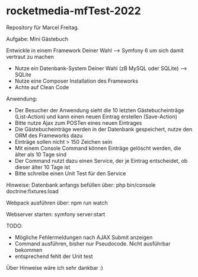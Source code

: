 # rocketmedia-mfTest-2022

Repository für Marcel Freitag.

Aufgabe: Mini Gästebuch

Entwickle in einem Framework Deiner Wahl --> Symfony 6 um sich damit vertraut zu machen
- Nutze ein Datenbank-System Deiner Wahl (zB MySQL oder SQLite) --> SQLite
- Nutze eine Composer Installation des Frameworks
- Achte auf Clean Code

Anwendung:

- Der Besucher der Anwendung sieht die 10 letzten Gästebucheinträge (List-Action) und kann einen neuen Eintrag erstellen (Save-Action)
- Bitte nutze Ajax zum POSTen eines neuen Eintrages
- Die Gästebucheinträge werden in der Datenbank gespeichert, nutze den ORM des Frameworks dazu
- Einträge sollen nicht > 150 Zeichen sein
- Mit einem Console Command können Einträge gelöscht werden, die älter als 10 Tage sind
- Der Command nutzt dazu einen Service, der je Eintrag entscheidet, ob dieser älter 10 Tage ist
- Bitte schreibe einen Unit Test für den Service

Hinweise:
Datenbank anfangs befüllen über:
php bin/console doctrine:fixtures:load

Webpack ausführen über:
npm run watch

Webserver starten:
symfony server:start

TODO:
- Mögliche Fehlermeldungen nach AJAX Submit anzeigen
- Command ausführen, bisher nur Pseudocode. Nicht ausführbar bekommen
- entsprechend fehlt der Unit test

Über Hinweise wäre ich sehr dankbar :)